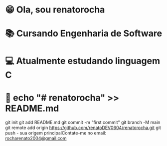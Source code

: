 # 😁 Ola, sou renatorocha

# 📚 Cursando Engenharia de Software
# 💻 Atualmente estudando linguagem C
# 📧 echo "# renatorocha" >> README.md 
git init 
git add README.md 
git commit -m "first commit" 
git branch -M main 
git remote add origin https://github.com/renatoDEV0604/renatorocha.git
 git push - sua origem principalContate-me no email: rocharenato2004@gmail.com 
 
          
